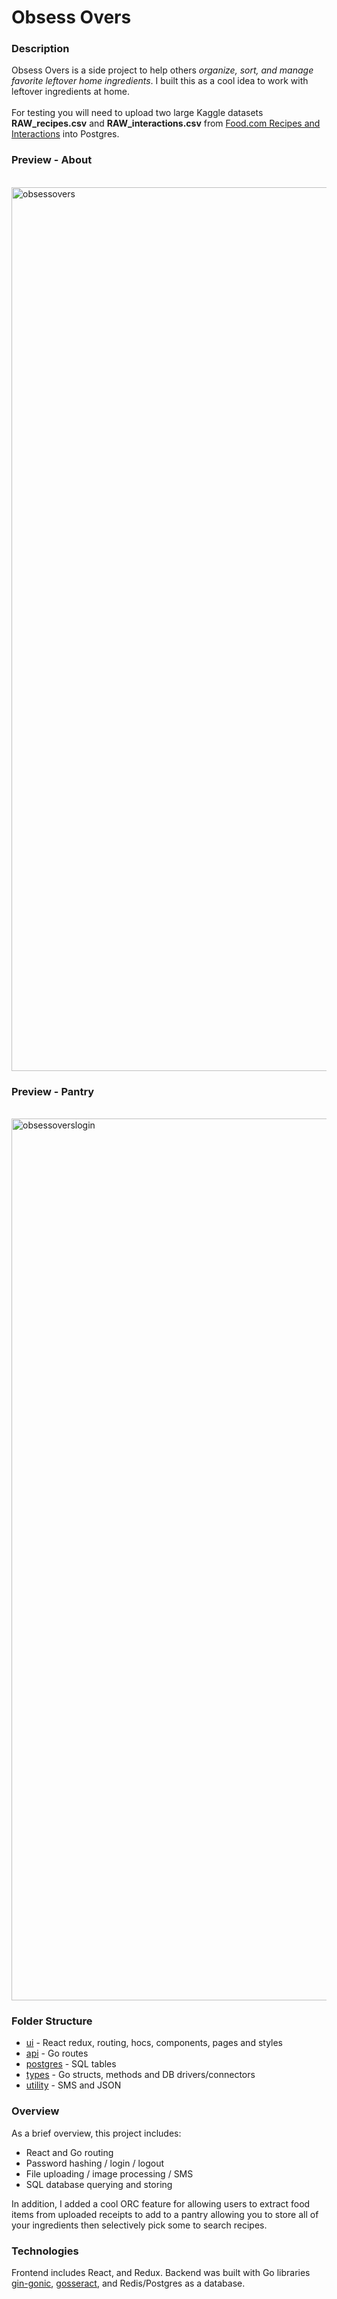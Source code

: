 # Obsess Overs

### Description
Obsess Overs is a side project to help others <em>organize, sort, and manage favorite leftover home ingredients</em>. I built this as a cool idea to work with leftover ingredients at home. <br/> <br/>For testing you will need to upload two large Kaggle datasets <strong>RAW_recipes.csv</strong> and <strong>RAW_interactions.csv</strong> from [Food.com Recipes and Interactions](https://www.kaggle.com/shuyangli94/food-com-recipes-and-user-interactions) into Postgres.

### Preview - About

<br/>
<img width="1414" alt="obsessovers" src="https://user-images.githubusercontent.com/61709523/122663386-e552df80-d14e-11eb-8946-3026fd54ab90.png">
<br/>

### Preview - Pantry

<br/>
<img width="1411" alt="obsessoverslogin" src="https://user-images.githubusercontent.com/61709523/122663737-85116d00-d151-11eb-8958-6d12cc890696.png">
<br/>

### Folder Structure
* [ui](https://github.com/cobyeastwood/ObsessOvers/tree/main/ui) - React redux, routing, hocs, components, pages and styles
* [api](https://github.com/cobyeastwood/ObsessOvers/tree/main/api) - Go routes
* [postgres](https://github.com/cobyeastwood/ObsessOvers/tree/main/postgres) - SQL tables
* [types](https://github.com/cobyeastwood/ObsessOvers/tree/main/types) - Go structs, methods and DB drivers/connectors
* [utility](https://github.com/cobyeastwood/ObsessOvers/tree/main/types) - SMS and JSON

### Overview
As a brief overview, this project includes:

- React and Go routing
- Password hashing / login / logout
- File uploading / image processing / SMS
- SQL database querying and storing

In addition, I added a cool ORC feature for allowing users to extract food items from uploaded receipts to add to a pantry allowing you to store all of your ingredients then selectively pick some to search recipes.

### Technologies
Frontend includes React, and Redux. Backend was built with Go libraries [gin-gonic](https://github.com/gin-gonic/gin), [gosseract](https://github.com/otiai10/gosseract), and Redis/Postgres as a database.
